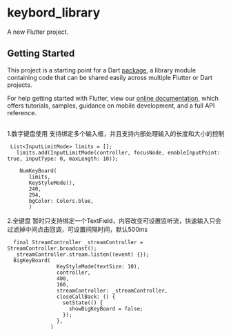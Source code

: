 # keybord_library

A new Flutter project.

## Getting Started

This project is a starting point for a Dart
[package](https://flutter.dev/developing-packages/),
a library module containing code that can be shared easily across
multiple Flutter or Dart projects.

For help getting started with Flutter, view our 
[online documentation](https://flutter.dev/docs), which offers tutorials, 
samples, guidance on mobile development, and a full API reference.


##
 1.数字键盘使用
   支持绑定多个输入框，并且支持内部处理输入的长度和大小的控制
 ```
  List<InputLimitMode> limits = [];
    limits.add(InputLimitMode(controller, focusNode, enableInputPoint: true, inputType: 0, maxLength: 10));

     NumKeyBoard(
        limits,
        KeyStyleMode(),
        240,
        294,
        bgColor: Colors.blue,
        )
 
  ```

 2.全键盘
   暂时只支持绑定一个TextField，内容改变可设置监听流，快速输入只会过滤掉中间点击回调，可设置间隔时间，默认500ms
  ```
    final StreamController _streamController = StreamController.broadcast();
    _streamController.stream.listen((event) {});
    BigKeyBoard(
                  KeyStyleMode(textSize: 10),
                  controller,
                  400,
                  160,
                  streamController: _streamController,
                  closeCallBack: () {
                    setState(() {
                      showBigKeyBoard = false;
                    });
                  },
                )
  ``` 

  